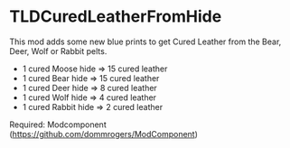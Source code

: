 # TLDCuredLeatherFromHide

This mod adds some new blue prints to get Cured Leather from the Bear, Deer, Wolf or Rabbit pelts.
- 1 cured Moose hide  => 15 cured leather
- 1 cured Bear hide   => 15 cured leather
- 1 cured Deer hide   =>  8 cured leather
- 1 cured Wolf hide   =>  4 cured leather
- 1 cured Rabbit hide =>  2 cured leather

Required: Modcomponent (https://github.com/dommrogers/ModComponent)
